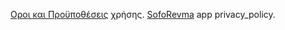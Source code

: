 [Oροι και Προϋποθέσεις](./SofoRevma_LICENSE.md) χρήσης.
[SofoRevma](https://github.com/rizitis/rizitis.github.io/blob/main/privacy_policy.html) app privacy_policy.
